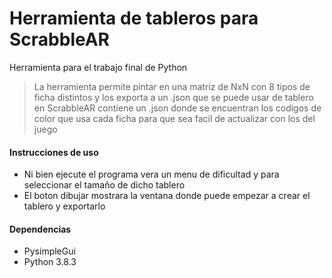 # Herramienta de tableros para ScrabbleAR
Herramienta para el trabajo final de Python

>La herramienta permite pintar en una matriz de NxN con 8 tipos de ficha distintos y los exporta a un .json que se puede usar de tablero 
en ScrabbleAR contiene un .json donde se encuentran los codigos de color que usa cada ficha para que sea facil de actualizar con los del juego

#### Instrucciones de uso
- Ni bien ejecute el programa vera un menu de dificultad y para seleccionar el tamaño de dicho tablero
- El boton dibujar mostrara la ventana donde puede empezar a crear el tablero y exportarlo
#### Dependencias
- PysimpleGui
- Python 3.8.3


